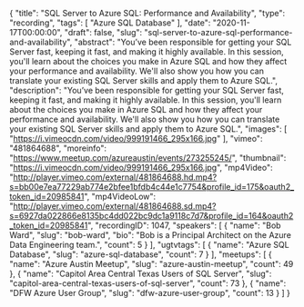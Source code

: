 {
  "title": "SQL Server to Azure SQL: Performance and Availability",
  "type": "recording",
  "tags": [
    "Azure SQL Database"
  ],
  "date": "2020-11-17T00:00:00",
  "draft": false,
  "slug": "sql-server-to-azure-sql-performance-and-availability",
  "abstract": "You’ve been responsible for getting your SQL Server fast, keeping it fast, and making it highly available. In this session, you'll learn about the choices you make in Azure SQL and how they affect your performance and availability. We'll also show you how you can translate your existing SQL Server skills and apply them to Azure SQL.",
  "description": "You’ve been responsible for getting your SQL Server fast, keeping it fast, and making it highly available. In this session, you'll learn about the choices you make in Azure SQL and how they affect your performance and availability. We'll also show you how you can translate your existing SQL Server skills and apply them to Azure SQL.",
  "images": [
    "https://i.vimeocdn.com/video/999191466_295x166.jpg"
  ],
  "vimeo": "481864688",
  "moreinfo": "https://www.meetup.com/azureaustin/events/273255245/",
  "thumbnail": "https://i.vimeocdn.com/video/999191466_295x166.jpg",
  "mp4Video": "http://player.vimeo.com/external/481864688.hd.mp4?s=bb00e7ea77229ab774e2bfee1bfdb4c44e1c7754&profile_id=175&oauth2_token_id=20985841",
  "mp4VideoLow": "http://player.vimeo.com/external/481864688.sd.mp4?s=6927da022866e8135bc4dd022bc9dc1a9118c7d7&profile_id=164&oauth2_token_id=20985841",
  "recordingID": 1047,
  "speakers": [
    {
      "name": "Bob Ward",
      "slug": "bob-ward",
      "bio": "Bob is a Principal Architect on the Azure Data Engineering team.",
      "count": 5
    }
  ],
  "ugtvtags": [
    {
      "name": "Azure SQL Database",
      "slug": "azure-sql-database",
      "count": 7
    }
  ],
  "meetups": [
    {
      "name": "Azure Austin Meetup",
      "slug": "azure-austin-meetup",
      "count": 49
    },
    {
      "name": "Capitol Area Central Texas Users of SQL Server",
      "slug": "capitol-area-central-texas-users-of-sql-server",
      "count": 73
    },
    {
      "name": "DFW Azure User Group",
      "slug": "dfw-azure-user-group",
      "count": 13
    }
  ]
}